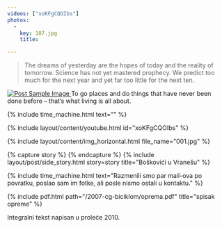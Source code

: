 ```yaml
---
videos: ["xoKFgCQOIbs"]
photos:
  -
    key: 107.jpg
    title: 

---
```


<blockquote>The dreams of yesterday are the hopes of today and the reality of tomorrow. Science has not yet mastered prophecy. We predict too much for the next year and yet far too little for the next ten.</blockquote>



<a href="#">
    <img src="img/post-sample-image.jpg" alt="Post Sample Image">
</a>
<span class="caption text-muted">To go places and do things that have never been done before – that’s what living is all about.</span>


{% include time_machine.html text="" %}

{% include layout/content/youtube.html id="xoKFgCQOIbs" %}

{% include layout/content/img_horizontal.html file_name="001.jpg" %}

{% capture story %}
{% endcapture %}
{% include layout/post/side_story.html story=story title="Boškovići u Vranešu" %}

{% include time_machine.html text="Razmenili smo par mail-ova po povratku, poslao sam im fotke, ali posle nismo ostali u kontaktu." %}


{% include pdf.html path="/2007-cg-biciklom/oprema.pdf" title="spisak opreme" %}


<span class="caption text-muted pull-right">Integralni tekst napisan u proleće 2010.</span>